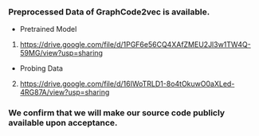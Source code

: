 ### Preprocessed Data of GraphCode2vec is available.

- Pretrained Model
1. https://drive.google.com/file/d/1PGF6e56CQ4XAfZMEU2Jl3w1TW4Q-59MG/view?usp=sharing

- Probing Data
2. https://drive.google.com/file/d/16IWoTRLD1-8o4tOkuwO0aXLed-4RG87A/view?usp=sharing

### We confirm that we will make our source code publicly available upon acceptance.
